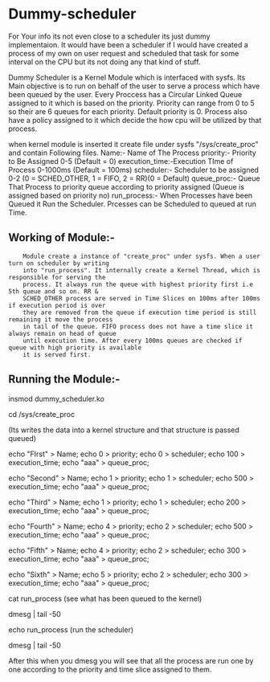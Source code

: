 # Dummy-scheduler
For Your info its not even close to a scheduler its just dummy implementaion. It would have been a scheduler if I would have created a process of my own on user request and scheduled that task for some interval on the CPU but its not doing any that kind of stuff. 

Dummy Scheduler is a Kernel Module which is interfaced with sysfs. Its Main objective is to run on behalf of the user to serve a process which have been queued by the user. Every Proccess has a Circular Linked Queue assigned to it which is based on the priority. Priority can range from 0 to 5 so their are 6 queues for each priority. Default priority is 0. Process also have a policy assigned to it which decide the how cpu will be utilized by that process.

when kernel module is inserted it create file under sysfs "/sys/create_proc" and contain Following files.
Name:-          Name of The Process
priority:-      Priority to Be Assigned                                 0-5                     (Default = 0)
execution_time:-Execution TIme of Process                               0-1000ms                (Default = 100ms)
scheduler:-     Scheduler to be assigned                                0-2                     (0 = SCHED_OTHER, 1 = FIFO, 2 = RR)(0 = Default)
queue_proc:-    Queue That Process to priority queue according to priority assigned (Queue is assigned based on priority no)
run_process:-   When Processes have been Queued it Run the Scheduler. Prcesses can be Scheduled to queued at run Time.

Working of Module:-
--------------------
        Module create a instance of "create_proc" under sysfs. When a user turn on scheduler by writing 
        into "run_process". It internally create a Kernel Thread, which is responsible for serving the 
        process. It always run the queue with highest priority first i.e 5th queue and so on. RR & 
        SCHED_OTHER process are served in Time Slices on 100ms after 100ms if execution period is over
        they are removed from the queue if execution time period is still remaining it move the process
        in tail of the queue. FIFO process does not have a time slice it always remain on head of queue 
        until execution time. After every 100ms queues are checked if queue with high priority is available 
        it is served first.

Running the Module:-
--------------------
insmod dummy_scheduler.ko

cd /sys/create_proc

(Its writes the data into a kernel structure and that structure is passed queued)

echo "FIrst" > Name; echo 0 > priority; echo 0 > scheduler; echo 100 > execution_time; echo "aaa" > queue_proc;

echo "Second" > Name; echo 1 > priority; echo 1 > scheduler; echo 500 > execution_time; echo "aaa" > queue_proc;

echo "Third" > Name; echo 1 > priority; echo 1 > scheduler; echo 200 > execution_time; echo "aaa" > queue_proc;

echo "Fourth" > Name; echo 4 > priority; echo 2 > scheduler; echo 500 > execution_time; echo "aaa" > queue_proc;

echo "Fifth" > Name; echo 4 > priority; echo 2 > scheduler; echo 300 > execution_time; echo "aaa" > queue_proc;

echo "Sixth" > Name; echo 5 > priority; echo 2 > scheduler; echo 300 > execution_time; echo "aaa" > queue_proc;


cat run_process   (see what has been queued to the kernel)

dmesg | tail -50

echo run_process   (run the scheduler)

dmesg | tail -50

After this when you dmesg you will see that all the process are run one by one according to the priority and time slice assigned to them.
